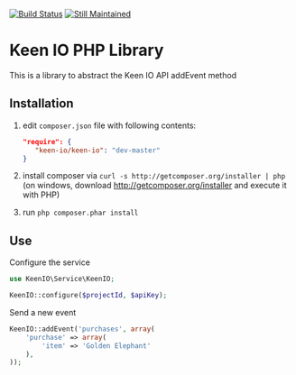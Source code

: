 [![Build Status](https://travis-ci.org/keenlabs/KeenClient-PHP.png)](https://travis-ci.org/keenlabs/KeenClient-PHP.png)
[![Still Maintained](http://stillmaintained.com/images/maintained.png)](http://stillmaintained.com/keenlabs/KeenClient-PHP)

Keen IO PHP Library
================================
This is a library to abstract the Keen IO API addEvent method

Installation
------------
  1. edit `composer.json` file with following contents:

     ```json
     "require": {
        "keen-io/keen-io": "dev-master"
     }
     ```
  2. install composer via `curl -s http://getcomposer.org/installer | php` (on windows, download
     http://getcomposer.org/installer and execute it with PHP)
  3. run `php composer.phar install`

Use
---
Configure the service
```php
use KeenIO\Service\KeenIO;

KeenIO::configure($projectId, $apiKey);
```

Send a new event
```php
KeenIO::addEvent('purchases', array(
    'purchase' => array(
        'item' => 'Golden Elephant'
    ),
));
```
